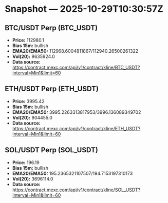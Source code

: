 # Snapshot — 2025-10-29T10:30:57Z

## BTC/USDT Perp (BTC_USDT)
- **Price:** 112980.1
- **Bias 15m:** bullish
- **EMA20/EMA50:** 112968.6004811867/112940.26500261322
- **Vol(20):** 9635924.0
- **Data source:** https://contract.mexc.com/api/v1/contract/kline/BTC_USDT?interval=Min1&limit=60

## ETH/USDT Perp (ETH_USDT)
- **Price:** 3995.42
- **Bias 15m:** bullish
- **EMA20/EMA50:** 3995.2263313817953/3996.136089349702
- **Vol(20):** 904455.0
- **Data source:** https://contract.mexc.com/api/v1/contract/kline/ETH_USDT?interval=Min1&limit=60

## SOL/USDT Perp (SOL_USDT)
- **Price:** 196.19
- **Bias 15m:** bullish
- **EMA20/EMA50:** 195.2365321107507/194.7153197310173
- **Vol(20):** 3696114.0
- **Data source:** https://contract.mexc.com/api/v1/contract/kline/SOL_USDT?interval=Min1&limit=60
